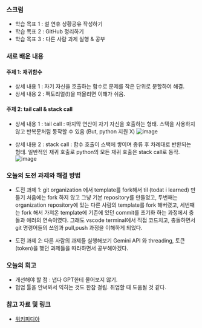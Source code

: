 ### 스크럼
- 학습 목표 1 : 설 연휴 상황공유 작성하기
- 학습 목표 2 : GitHub 정리하기 
- 학습 목표 3 : 다른 사람 과제 실행 & 공부

### 새로 배운 내용
#### 주제 1: 재귀함수
- 상세 내용 1 : 자기 자신을 호출하는 함수로 문제를 작은 단위로 분할하여 해결.
- 상세 내용 2 : 팩토리얼(!)을 떠올리면 이해가 쉬움.

#### 주제 2: tail call & stack call
- 상세 내용 1 : tail call : 마지막 연산이 자기 자신을 호출하는 형태.
  스택을 사용하지 않고 반복문처럼 동작할 수 있음 (But, python 지원 X)
  ![image](https://github.com/user-attachments/assets/9729a3db-80ea-45d4-a114-e4b3dfd6e2c9)

- 상세 내용 2 : stack call : 함수 호출이 스택에 쌓이며 종류 후 차례대로 반환되는 형태.
  일반적인 재귀 호출로 python의 모든 재귀 호출은 stack call로 동작.
![image](https://github.com/user-attachments/assets/3a38357d-9071-4a34-96eb-89d8e81258b2)

### 오늘의 도전 과제와 해결 방법
- 도전 과제 1: git organization 에서 template를 fork해서 til (todat i learned) 만들기
  처음에는 fork 하지 않고 그냥 기본 repository를 만들었고,
  두번째는 organization repository에 있는 다른 사람의 template를 fork 해버렸고,
  세번째는 fork 해서 가져온 template에 기존에 있던 commit를 초기화 하는 과정에서 충돌과 에러의 연속이였다.
  그래도 vscode terminal에서 직접 코드치고, 충돌하면서 git 명령어들의 쓰임과 pull,push 과정을 이해하게 되었다.
  
- 도전 과제 2: 다른 사람의 과제들 실행해보기
  Gemini API 와 threading, 토큰(token)을 했던 과제들을 따라하면서 공부해야겠다.

### 오늘의 회고
- 개선해야 할 점 : 냅다 GPT한테 물어보지 않기.
- 협업 툴을 안써봐서 익히는 것도 한참 걸림. 취업할 때 도움될 것 같다.

### 참고 자료 및 링크
- [위키피디아](https://en.wikipedia.org/wiki/Tail_call)
